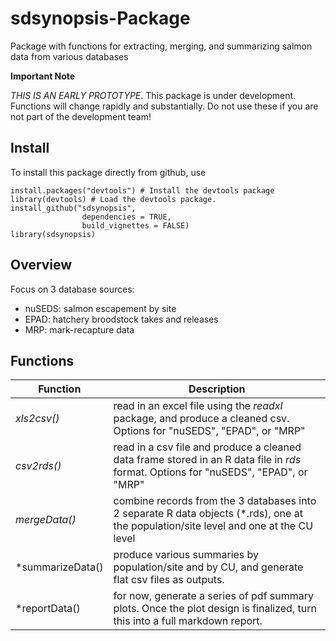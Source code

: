 # sdsynopsis-Package
Package with functions for extracting, merging, and summarizing salmon data from various databases


**Important Note**

*THIS IS AN EARLY PROTOTYPE*. This package is under development. Functions will change rapidly and substantially. Do not use these if you are not part of the development team!

## Install

To install this package directly from github, use

```
install.packages("devtools") # Install the devtools package
library(devtools) # Load the devtools package.
install_github("sdsynopsis", 
				dependencies = TRUE,
                build_vignettes = FALSE)
library(sdsynopsis)				
```

## Overview

Focus on 3 database sources:

* nuSEDS: salmon escapement by site
* EPAD: hatchery broodstock takes and releases
* MRP: mark-recapture data


## Functions

Function | Description
-- | --
*xls2csv()* | read in an excel file using the *readxl* package, and produce a cleaned csv. Options for "nuSEDS", "EPAD", or "MRP"
*csv2rds()* | read in a csv file and produce a cleaned data frame stored in an R data file in *rds* format. Options for "nuSEDS", "EPAD", or "MRP"
*mergeData()* | combine records from the 3 databases into 2 separate R data objects (*.rds), one at the population/site level and one at the CU level
*summarizeData() | produce various summaries by population/site and by CU, and generate flat csv files as outputs.
*reportData() | for now, generate a series of pdf summary plots. Once the plot design is finalized, turn this into a full markdown report.
  